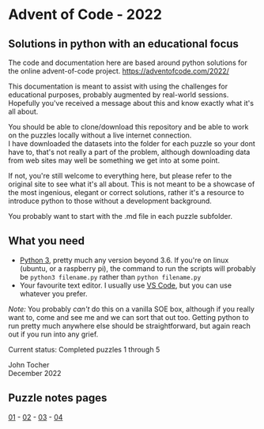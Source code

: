 # Advent of Code - 2022 

## Solutions in python with an educational focus

The code and documentation here are based around python solutions for the online advent-of-code project.
https://adventofcode.com/2022/

This documentation is meant to assist with using the challenges for educational purposes, probably augmented by real-world sessions.
Hopefully you've received a message about this and know exactly what it's all about.

You should be able to clone/download this repository and be able to work on the puzzles locally without a live internet connection.  
I have downloaded the datasets into the folder for each puzzle so your dont have to, that's not really a part of the problem, although downloading data from web sites may well be something we get into at some point.

If not, you're still welcome to everything here, but please refer to the original site to see what it's all about.
This is not meant to be a showcase of the most ingenious, elegant or correct solutions, rather it's a resource to introduce python to those without a development background.

You probably want to start with the .md file in each puzzle subfolder.  

## What you need

- [Python 3](https://www.python.org/downloads/), pretty much any version beyond 3.6.  If you're on linux (ubuntu, or a raspberry pi), the command to run the scripts will probably be ```python3 filename.py``` rather than ```python filename.py```  
- Your favourite text editor.  I usually use [VS Code](https://code.visualstudio.com/download), but you can use whatever you prefer. 

*Note:* You probably *can't* do this on a vanilla SOE box, although if you really want to, come and see me and we can sort that out too.  Getting python to run pretty much anywhere else should be straightforward, but again reach out if you run into any grief.

Current status: Completed puzzles 1 through 5

John Tocher  
December 2022

## Puzzle notes pages

[01](Puzzle_01/puzzle_01_notes.md) - [02](Puzzle_02/puzzle_02_notes.md) - [03](Puzzle_03/puzzle_03_notes.md) - [04](Puzzle_04/puzzle_04_notes.md)  
